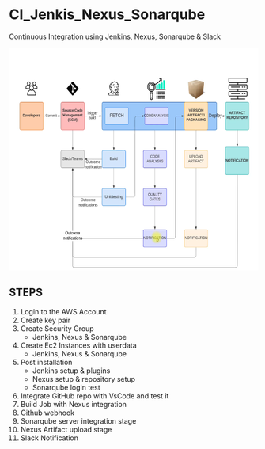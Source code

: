 # CI_Jenkis_Nexus_Sonarqube
Continuous Integration using Jenkins, Nexus, Sonarqube & Slack

<p align="center">
  <img src="Continuous Integration Using Jenkins,Nexus,Sonarqube& Slack.png" width='650' height='450'>
</p>

## STEPS

1. Login to the AWS Account
2. Create key pair
3. Create Security Group
      * Jenkins, Nexus & Sonarqube
4. Create Ec2 Instances with userdata
      * Jenkins, Nexus & Sonarqube
5. Post installation
      * Jenkins setup & plugins
      * Nexus setup & repository setup
      * Sonarqube login test
6. Integrate GitHub repo with VsCode and test it
7. Build Job with Nexus integration
8. Github webhook
9. Sonarqube server integration stage
10. Nexus Artifact upload stage
11. Slack Notification
